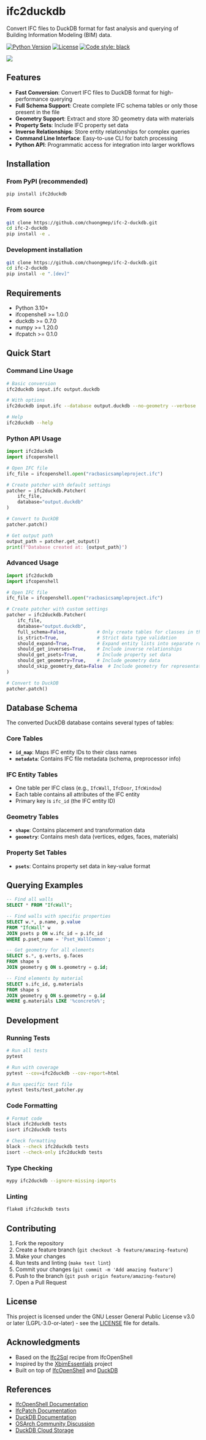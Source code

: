 # ifc2duckdb

Convert IFC files to DuckDB format for fast analysis and querying of Building Information Modeling (BIM) data.

[![Python Version](https://img.shields.io/badge/python-3.10%2B-blue.svg)](https://www.python.org/downloads/)
[![License](https://img.shields.io/badge/license-LGPL--3.0--or--later-green.svg)](https://spdx.org/licenses/LGPL-3.0-or-later.html)
[![Code style: black](https://img.shields.io/badge/code%20style-black-000000.svg)](https://github.com/psf/black)

![](./docs/ifc2duckdb.png)

## Features

- **Fast Conversion**: Convert IFC files to DuckDB format for high-performance querying
- **Full Schema Support**: Create complete IFC schema tables or only those present in the file
- **Geometry Support**: Extract and store 3D geometry data with materials
- **Property Sets**: Include IFC property set data
- **Inverse Relationships**: Store entity relationships for complex queries
- **Command Line Interface**: Easy-to-use CLI for batch processing
- **Python API**: Programmatic access for integration into larger workflows

## Installation

### From PyPI (recommended)

```bash
pip install ifc2duckdb
```

### From source

```bash
git clone https://github.com/chuongmep/ifc-2-duckdb.git
cd ifc-2-duckdb
pip install -e .
```

### Development installation

```bash
git clone https://github.com/chuongmep/ifc-2-duckdb.git
cd ifc-2-duckdb
pip install -e ".[dev]"
```

## Requirements

- Python 3.10+
- ifcopenshell >= 1.0.0
- duckdb >= 0.7.0
- numpy >= 1.20.0
- ifcpatch >= 0.1.0

## Quick Start

### Command Line Usage

```bash
# Basic conversion
ifc2duckdb input.ifc output.duckdb

# With options
ifc2duckdb input.ifc --database output.duckdb --no-geometry --verbose

# Help
ifc2duckdb --help
```

### Python API Usage

```python
import ifc2duckdb
import ifcopenshell

# Open IFC file
ifc_file = ifcopenshell.open("racbasicsampleproject.ifc")

# Create patcher with default settings
patcher = ifc2duckdb.Patcher(
    ifc_file,
    database="output.duckdb"
)

# Convert to DuckDB
patcher.patch()

# Get output path
output_path = patcher.get_output()
print(f"Database created at: {output_path}")
```

### Advanced Usage

```python
import ifc2duckdb
import ifcopenshell

# Open IFC file
ifc_file = ifcopenshell.open("racbasicsampleproject.ifc")

# Create patcher with custom settings
patcher = ifc2duckdb.Patcher(
    ifc_file,
    database="output.duckdb",
    full_schema=False,           # Only create tables for classes in the file
    is_strict=True,              # Strict data type validation
    should_expand=True,          # Expand entity lists into separate rows
    should_get_inverses=True,    # Include inverse relationships
    should_get_psets=True,       # Include property set data
    should_get_geometry=True,    # Include geometry data
    should_skip_geometry_data=False  # Include geometry for representation tables
)

# Convert to DuckDB
patcher.patch()
```

## Database Schema

The converted DuckDB database contains several types of tables:

### Core Tables
- **`id_map`**: Maps IFC entity IDs to their class names
- **`metadata`**: Contains IFC file metadata (schema, preprocessor info)

### IFC Entity Tables
- One table per IFC class (e.g., `IfcWall`, `IfcDoor`, `IfcWindow`)
- Each table contains all attributes of the IFC entity
- Primary key is `ifc_id` (the IFC entity ID)

### Geometry Tables
- **`shape`**: Contains placement and transformation data
- **`geometry`**: Contains mesh data (vertices, edges, faces, materials)

### Property Set Tables
- **`psets`**: Contains property set data in key-value format

## Querying Examples

```sql
-- Find all walls
SELECT * FROM "IfcWall";

-- Find walls with specific properties
SELECT w.*, p.name, p.value 
FROM "IfcWall" w
JOIN psets p ON w.ifc_id = p.ifc_id
WHERE p.pset_name = 'Pset_WallCommon';

-- Get geometry for all elements
SELECT s.*, g.verts, g.faces
FROM shape s
JOIN geometry g ON s.geometry = g.id;

-- Find elements by material
SELECT s.ifc_id, g.materials
FROM shape s
JOIN geometry g ON s.geometry = g.id
WHERE g.materials LIKE '%concrete%';
```

## Development

### Running Tests

```bash
# Run all tests
pytest

# Run with coverage
pytest --cov=ifc2duckdb --cov-report=html

# Run specific test file
pytest tests/test_patcher.py
```

### Code Formatting

```bash
# Format code
black ifc2duckdb tests
isort ifc2duckdb tests

# Check formatting
black --check ifc2duckdb tests
isort --check-only ifc2duckdb tests
```

### Type Checking

```bash
mypy ifc2duckdb --ignore-missing-imports
```

### Linting

```bash
flake8 ifc2duckdb tests
```

## Contributing

1. Fork the repository
2. Create a feature branch (`git checkout -b feature/amazing-feature`)
3. Make your changes
4. Run tests and linting (`make test lint`)
5. Commit your changes (`git commit -m 'Add amazing feature'`)
6. Push to the branch (`git push origin feature/amazing-feature`)
7. Open a Pull Request

## License

This project is licensed under the GNU Lesser General Public License v3.0 or later (LGPL-3.0-or-later) - see the [LICENSE](LICENSE) file for details.

## Acknowledgments

- Based on the [Ifc2Sql](https://github.com/IfcOpenShell/IfcOpenShell/blob/v0.7.0/src/ifcpatch/ifcpatch/recipes/Ifc2Sql.py) recipe from IfcOpenShell
- Inspired by the [XbimEssentials](https://github.com/xBimTeam/XbimEssentials) project
- Built on top of [IfcOpenShell](https://ifcopenshell.org/) and [DuckDB](https://duckdb.org/)

## References

- [IfcOpenShell Documentation](https://docs.ifcopenshell.org/)
- [IfcPatch Documentation](https://docs.ifcopenshell.org/ifcpatch.html)
- [DuckDB Documentation](https://duckdb.org/docs/)
- [OSArch Community Discussion](https://community.osarch.org/discussion/1535/ifc-stored-as-sqlite-and-mysql)
- [DuckDB Cloud Storage](https://duckdb.org/docs/stable/guides/network_cloud_storage/duckdb_over_https_or_s3.html)

